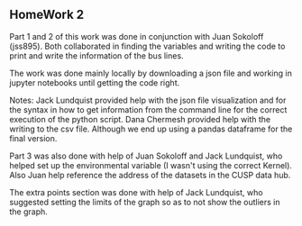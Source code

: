 ## HomeWork 2
Part 1 and 2 of this work was done in conjunction with Juan Sokoloff (jss895). Both collaborated in finding the variables and writing the code to print and write the information of the bus lines. 

The work was done mainly locally by downloading a json file and working in jupyter notebooks until getting the code right.

Notes:
Jack Lundquist provided help with the json file visualization and for the syntax in how to get information from the command line for the correct execution of the python script. 
Dana Chermesh provided help with the writing to the csv file. Although we end up using a pandas dataframe for the final version.

Part 3 was also done with help of Juan Sokoloff and Jack Lundquist, who helped set up the environmental variable (I wasn't using the correct Kernel). Also Juan help reference the address of the datasets in the CUSP data hub.

The extra points section was done with help of Jack Lundquist, who suggested setting the limits of the graph so as to not show the outliers in the graph.
